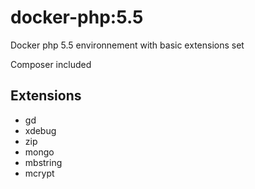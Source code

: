 # docker-php:5.5
Docker php 5.5 environnement with basic extensions set

Composer included

## Extensions

- gd
- xdebug
- zip
- mongo
- mbstring
- mcrypt
